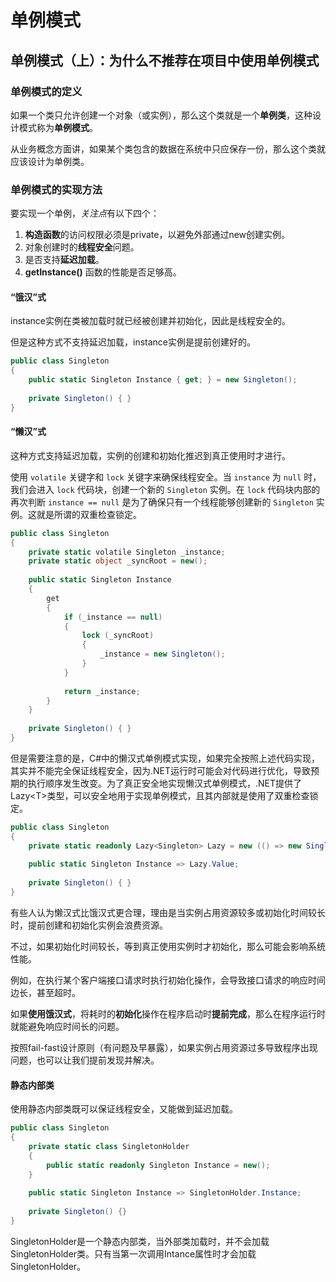 # 单例模式
## 单例模式（上）：为什么不推荐在项目中使用单例模式

### 单例模式的定义

如果一个类只允许创建一个对象（或实例），那么这个类就是一个**单例类**，这种设计模式称为**单例模式**。

从业务概念方面讲，如果某个类包含的数据在系统中只应保存一份，那么这个类就应该设计为单例类。

### 单例模式的实现方法

要实现一个单例，*关注点*有以下四个：
1. **构造函数**的访问权限必须是private，以避免外部通过new创建实例。
2. 对象创建时的**线程安全**问题。
3. 是否支持**延迟加载**。
4. **getInstance()** 函数的性能是否足够高。

#### “饿汉”式

instance实例在类被加载时就已经被创建并初始化，因此是线程安全的。

但是这种方式不支持延迟加载，instance实例是提前创建好的。

```CS
public class Singleton  
{  
    public static Singleton Instance { get; } = new Singleton();  
    
    private Singleton() { }  
}
```

#### “懒汉”式

这种方式支持延迟加载，实例的创建和初始化推迟到真正使用时才进行。

使用 `volatile` 关键字和 `lock` 关键字来确保线程安全。当 `instance` 为 `null` 时，我们会进入 `lock` 代码块，创建一个新的 `Singleton` 实例。在 `lock` 代码块内部的再次判断 `instance == null` 是为了确保只有一个线程能够创建新的 `Singleton` 实例。这就是所谓的双重检查锁定。

```CS
public class Singleton
{
    private static volatile Singleton _instance;
    private static object _syncRoot = new();
    
    public static Singleton Instance
    {
        get
        {
            if (_instance == null)
            {
                lock (_syncRoot)
                {
                    _instance = new Singleton();
                }
            }
            
            return _instance;
        }
    }
    
    private Singleton() { }
}
```

但是需要注意的是，C#中的懒汉式单例模式实现，如果完全按照上述代码实现，其实并不能完全保证线程安全，因为.NET运行时可能会对代码进行优化，导致预期的执行顺序发生改变。为了真正安全地实现懒汉式单例模式，.NET提供了Lazy\<T>类型，可以安全地用于实现单例模式，且其内部就是使用了双重检查锁定。

```CS
public class Singleton
{
    private static readonly Lazy<Singleton> Lazy = new (() => new Singleton());
    
    public static Singleton Instance => Lazy.Value;
    
    private Singleton() { }
}
```

有些人认为懒汉式比饿汉式更合理，理由是当实例占用资源较多或初始化时间较长时，提前创建和初始化实例会浪费资源。

不过，如果初始化时间较长，等到真正使用实例时才初始化，那么可能会影响系统性能。

例如，在执行某个客户端接口请求时执行初始化操作，会导致接口请求的响应时间边长，甚至超时。

如果**使用饿汉式**，将耗时的**初始化**操作在程序启动时**提前完成**，那么在程序运行时就能避免响应时间长的问题。

按照fail-fast设计原则（有问题及早暴露），如果实例占用资源过多导致程序出现问题，也可以让我们提前发现并解决。

#### 静态内部类

使用静态内部类既可以保证线程安全，又能做到延迟加载。

```CS
public class Singleton
{
    private static class SingletonHolder
    {
        public static readonly Singleton Instance = new();
    }
    
    public static Singleton Instance => SingletonHolder.Instance;
    
    private Singleton() {}
}
```

SingletonHolder是一个静态内部类，当外部类加载时，并不会加载SingletonHolder类。只有当第一次调用Intance属性时才会加载SingletonHolder。